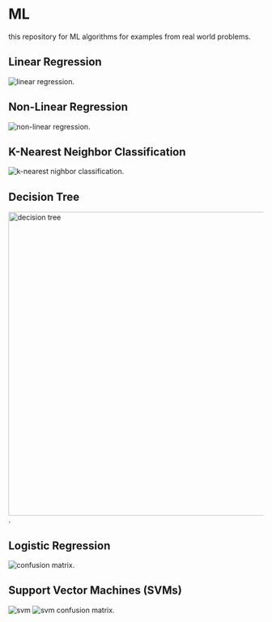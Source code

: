 # ML
this repository for ML algorithms for examples from  real world problems.
## Linear Regression
<img src='https://user-images.githubusercontent.com/72823374/124914792-af37ab80-dfe8-11eb-959c-fce93aea2e48.png' alt='linear regression'/>.
## Non-Linear Regression
<img src='https://user-images.githubusercontent.com/72823374/124914916-d0989780-dfe8-11eb-9fd8-8b066e072846.png' alt='non-linear regression' />.
## K-Nearest Neighbor Classification
<img src='https://user-images.githubusercontent.com/72823374/124939567-20835880-e001-11eb-8802-d205b24ecc9d.png' alt='k-nearest nighbor classification'/>.
## Decision Tree
<img src='https://user-images.githubusercontent.com/72823374/125079799-ef1b9300-e0bb-11eb-9a06-922965956372.png' width="600px" object-fit="contain" alt='decision tree' />.
## Logistic Regression
<img src='https://user-images.githubusercontent.com/72823374/125107250-7840c300-e0d8-11eb-87c3-6d434ae3238a.png' alt='confusion matrix' />.
## Support Vector Machines (SVMs)
<img src='https://user-images.githubusercontent.com/72823374/125166106-f1502100-e191-11eb-8168-83e6390c6591.png' alt='svm' />
<img src="https://user-images.githubusercontent.com/72823374/125166120-05941e00-e192-11eb-9508-868a2d26d7b8.png" alt="svm confusion matrix" />.





